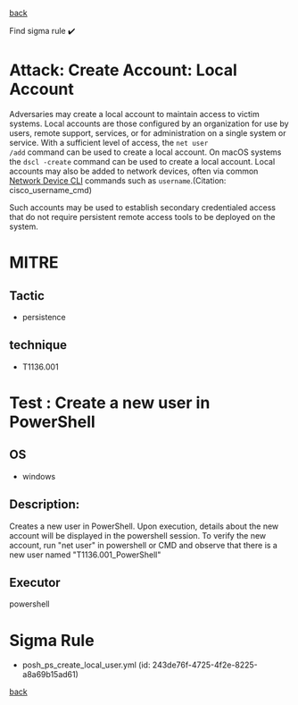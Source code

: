 
[back](../index.md)

Find sigma rule :heavy_check_mark: 

# Attack: Create Account: Local Account 

Adversaries may create a local account to maintain access to victim systems. Local accounts are those configured by an organization for use by users, remote support, services, or for administration on a single system or service. With a sufficient level of access, the <code>net user /add</code> command can be used to create a local account. On macOS systems the <code>dscl -create</code> command can be used to create a local account. Local accounts may also be added to network devices, often via common [Network Device CLI](https://attack.mitre.org/techniques/T1059/008) commands such as <code>username</code>.(Citation: cisco_username_cmd)

Such accounts may be used to establish secondary credentialed access that do not require persistent remote access tools to be deployed on the system.

# MITRE
## Tactic
  - persistence


## technique
  - T1136.001


# Test : Create a new user in PowerShell
## OS
  - windows


## Description:
Creates a new user in PowerShell. Upon execution, details about the new account will be displayed in the powershell session. To verify the
new account, run "net user" in powershell or CMD and observe that there is a new user named "T1136.001_PowerShell"


## Executor
powershell

# Sigma Rule
 - posh_ps_create_local_user.yml (id: 243de76f-4725-4f2e-8225-a8a69b15ad61)



[back](../index.md)
